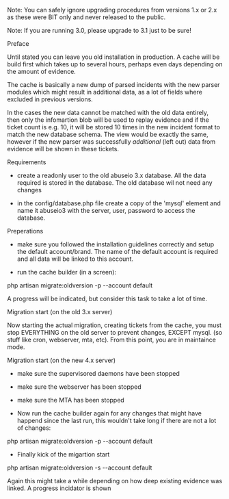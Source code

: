 Note: You can safely ignore upgrading procedures from versions 1.x or 2.x as these were BIT only and never released to the public.

Note: If you are running 3.0, please upgrade to 3.1 just to be sure!

Preface

Until stated you can leave you old installation in production. A cache will be build first which takes up to several hours, perhaps even days depending on the amount of evidence.

The cache is basically a new dump of parsed incidents with the new parser modules which might result in additional data, as a lot of fields where excluded in previous versions.

In the cases the new data cannot be matched with the old data entirely, then only the infomartion blob will be used to replay evidence and if the ticket count is e.g. 10, it will be stored 10 times in the new incident format to match the new database schema. The view would be exactly the same, however if the new parser was successfully _additional_ (left out) data from evidence will be shown in these tickets.

Requirements

- create a readonly user to the old abuseio 3.x database. All the data required is stored in the database. The old database wil not need any changes

- in the config/database.php file create a copy of the 'mysql' element and name it abuseio3 with the server, user, password to access the database.

Preperations

- make sure you followed the installation guidelines correctly and setup the default account/brand. The name of the default account is required and all data will be linked to this account.

- run the cache builder (in a screen):

php artisan migrate:oldversion -p --account default

A progress will be indicated, but consider this task to take a lot of time.



Migration start (on the old 3.x server)

Now starting the actual migration, creating tickets from the cache, you must stop EVERYTHING on the old server to prevent changes, EXCEPT mysql. (so stuff like cron, webserver, mta, etc). From this point, you are in maintaince mode.

Migration start (on the new 4.x server)
- make sure the supervisored daemons have been stopped
- make sure the webserver has been stopped
- make sure the MTA has been stopped

- Now run the cache builder again for any changes that might have happend since the last run, this wouldn't take long if there are not a lot of changes:

php artisan migrate:oldversion -p --account default


- Finally kick of the migartion start

php artisan migrate:oldversion -s --account default

Again this might take a while depending on how deep existing evidence was linked. A progress incidator is shown
